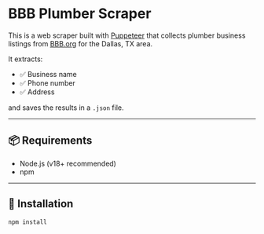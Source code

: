 # BBB Plumber Scraper

This is a web scraper built with [Puppeteer](https://pptr.dev/) that collects plumber business listings from [BBB.org](https://www.bbb.org) for the Dallas, TX area.

It extracts:

- ✅ Business name
- ✅ Phone number
- ✅ Address

and saves the results in a `.json` file.

---

## 📦 Requirements

- Node.js (v18+ recommended)
- npm

---

## 🚀 Installation

```bash
npm install
```
